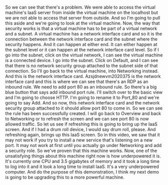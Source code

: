 <v Instructor>So we can see that there's a problem.</v>
We were able to access the virtual machine's IaaS server
from inside the virtual machine
on the localhost
but we are not able to access that server from outside.
And so I'm going to pull this aside
and we're going to look at the virtual machine.
Now, the way that security works
is that a virtual machine has to be part
of a virtual network and a subnet.
A virtual machine has a network interface card
and so it is the connection
between the network interface card and the subnet
where the security happens.
And it can happen at either end.
It can either happen at the subnet level
or it can happen at the network interface card level.
So if I go into the subnet,
click on the virtual network,
I can see the virtual machine is a connected device.
I go into the subnet.
Click on Default, and I can see
that there is no network security group attached
to the subnet side of that connection.
So I'll go back to the virtual machine,
into Networking instead.
And this is the network interface card.
Azsjdnewvm2020375 is the network interface card
and this is where we can see
that there's an RDP as an inbound rule.
We need to add port 80 as an inbound rule.
So there's a big blue button
that says add inbound port rule.
I'll switch over to the basic view
and I'm going to choose HTTP.
I'm going to rename it to Port_80
and we're going to say Add.
And so now, this network interface card
and the network security group attached to it
should allow port 80 to come in.
So we can see the rule has been successfully created.
I will go back to Overview
and back to Networking or to refresh the screen
and we can see port 80 is now allowed traffic.
So let us see if refreshing this is going
to bring up the IaaS screen.
And if I had a drum roll device,
I would say drum roll, please.
And refreshing again, brings up this IaaS screen.
So in this video, we saw that it may not work
if you try to install a new service
that's listening on a new port.
It may not work at first
until you actually go
under Networking and add a security role.
So we've proven that this machine works.
Now, one of the unsatisfying things
about this machine right now
is how underpowered it is.
It's currently one CPU and 3.5 gigabytes of memory
and it took a long time
to log into it and it look a long time to install IaaS.
It's a very underpowered computer.
And do the purpose of this demonstration,
I think my next demo is going to be upgrading this
to a more powerful machine.
